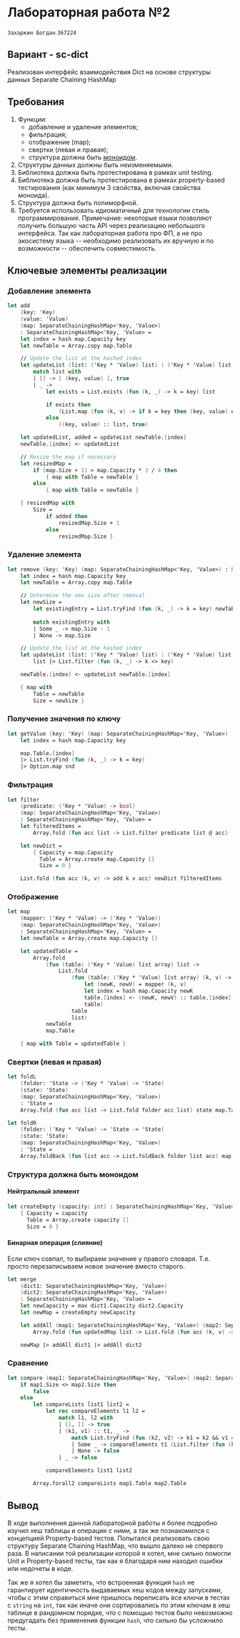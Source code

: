 # Лабораторная работа №2

`Захаркин Богдан`
`367224`

## Вариант - sc-dict

Реализован интерфейс взаимодействия Dict на основе структуры данных Separate Chaining HashMap

## Требования

1. Функции:
    - добавление и удаление элементов;
    - фильтрация;
    - отображение (map);
    - свертки (левая и правая);
    - структура должна быть [моноидом](https://ru.m.wikipedia.org/wiki/Моноид).
2. Структуры данных должны быть неизменяемыми.
3. Библиотека должна быть протестирована в рамках unit testing.
4. Библиотека должна быть протестирована в рамках property-based тестирования (как минимум 3 свойства, включая свойства моноида).
5. Структура должна быть полиморфной.
6. Требуется использовать идиоматичный для технологии стиль программирования. Примечание: некоторые языки позволяют получить
большую часть API через реализацию небольшого интерфейса. Так как лабораторная работа про ФП, а не про экосистему языка -- необходимо
реализовать их вручную и по возможности -- обеспечить совместимость.

## Ключевые элементы реализации

### Добавление элемента

```fsharp
let add
    (key: 'Key)
    (value: 'Value)
    (map: SeparateChainingHashMap<'Key, 'Value>)
    : SeparateChainingHashMap<'Key, 'Value> =
    let index = hash map.Capacity key
    let newTable = Array.copy map.Table

    // Update the list at the hashed index
    let updateList (list: ('Key * 'Value) list) : ('Key * 'Value) list * bool =
        match list with
        | [] -> [ (key, value) ], true
        | _ ->
            let exists = List.exists (fun (k, _) -> k = key) list

            if exists then
                (List.map (fun (k, v) -> if k = key then (key, value) else (k, v)) list, false)
            else
                ((key, value) :: list, true)

    let updatedList, added = updateList newTable.[index]
    newTable.[index] <- updatedList

    // Resize the map if necessary
    let resizedMap =
        if (map.Size + 1) > map.Capacity * 3 / 4 then
            { map with Table = newTable }
        else
            { map with Table = newTable }

    { resizedMap with
        Size =
            if added then
                resizedMap.Size + 1
            else
                resizedMap.Size }
```

### Удаление элемента

```fsharp
let remove (key: 'Key) (map: SeparateChainingHashMap<'Key, 'Value>) : SeparateChainingHashMap<'Key, 'Value> =
    let index = hash map.Capacity key
    let newTable = Array.copy map.Table

    // Determine the new size after removal
    let newSize =
        let existingEntry = List.tryFind (fun (k, _) -> k = key) newTable.[index]
        
        match existingEntry with
        | Some _ -> map.Size - 1
        | None -> map.Size

    // Update the list at the hashed index
    let updateList (list: ('Key * 'Value) list) : ('Key * 'Value) list =
        list |> List.filter (fun (k, _) -> k <> key)

    newTable.[index] <- updateList newTable.[index]

    { map with
        Table = newTable
        Size = newSize }
```

### Получение значения по ключу

```fsharp
let getValue (key: 'Key) (map: SeparateChainingHashMap<'Key, 'Value>) : 'Value option =
    let index = hash map.Capacity key

    map.Table.[index]
    |> List.tryFind (fun (k, _) -> k = key)
    |> Option.map snd
```

### Фильтрация

```fsharp
let filter
    (predicate: ('Key * 'Value) -> bool)
    (map: SeparateChainingHashMap<'Key, 'Value>)
    : SeparateChainingHashMap<'Key, 'Value> =
    let filteredItems =
        Array.fold (fun acc list -> List.filter predicate list @ acc) [] map.Table

    let newDict =
        { Capacity = map.Capacity
          Table = Array.create map.Capacity []
          Size = 0 }

    List.fold (fun acc (k, v) -> add k v acc) newDict filteredItems
```

### Отображение

```fsharp
let map
    (mapper: ('Key * 'Value) -> ('Key * 'Value))
    (map: SeparateChainingHashMap<'Key, 'Value>)
    : SeparateChainingHashMap<'Key, 'Value> =
    let newTable = Array.create map.Capacity []

    let updatedTable =
        Array.fold
            (fun (table: ('Key * 'Value) list array) list ->
                List.fold
                    (fun (table: ('Key * 'Value) list array) (k, v) ->
                        let (newK, newV) = mapper (k, v)
                        let index = hash map.Capacity newK
                        table.[index] <- (newK, newV) :: table.[index]
                        table)
                    table
                    list)
            newTable
            map.Table

    { map with Table = updatedTable }
```

### Свертки (левая и правая)

```fsharp
let foldL
    (folder: 'State -> ('Key * 'Value) -> 'State)
    (state: 'State)
    (map: SeparateChainingHashMap<'Key, 'Value>)
    : 'State =
    Array.fold (fun acc list -> List.fold folder acc list) state map.Table
```

```fsharp
let foldR
    (folder: ('Key * 'Value) -> 'State -> 'State)
    (state: 'State)
    (map: SeparateChainingHashMap<'Key, 'Value>)
    : 'State =
    Array.foldBack (fun list acc -> List.foldBack folder list acc) map.Table state
```

### Структура должна быть моноидом

#### Нейтральный элемент

```fsharp
let createEmpty (capacity: int) : SeparateChainingHashMap<'Key, 'Value> =
    { Capacity = capacity
      Table = Array.create capacity []
      Size = 0 }
```

#### Бинарная операция (слияние)

Если ключ совпал, то выбираем значение у правого словаря. Т.е. просто перезаписываем новое значение вместо старого.

```fsharp
let merge
    (dict1: SeparateChainingHashMap<'Key, 'Value>)
    (dict2: SeparateChainingHashMap<'Key, 'Value>)
    : SeparateChainingHashMap<'Key, 'Value> =
    let newCapacity = max dict1.Capacity dict2.Capacity
    let newMap = createEmpty newCapacity

    let addAll (map1: SeparateChainingHashMap<'Key, 'Value>) (map2: SeparateChainingHashMap<'Key, 'Value>) =
        Array.fold (fun updatedMap list -> List.fold (fun acc (k, v) -> add k v acc) updatedMap list) map2 map1.Table

    newMap |> addAll dict1 |> addAll dict2
```

### Сравнение

```fsharp
let compare (map1: SeparateChainingHashMap<'Key, 'Value>) (map2: SeparateChainingHashMap<'Key, 'Value>) : bool =
    if map1.Size <> map2.Size then
        false
    else
        let compareLists list1 list2 =
            let rec compareElements l1 l2 =
                match l1, l2 with
                | [], [] -> true
                | (k1, v1) :: t1, _ ->
                    match List.tryFind (fun (k2, v2) -> k1 = k2 && v1 = v2) l2 with
                    | Some _ -> compareElements t1 (List.filter (fun (k2, _) -> k1 <> k2) l2)
                    | None -> false
                | _ -> false

            compareElements list1 list2

        Array.forall2 compareLists map1.Table map2.Table
```

## Вывод

В ходе выполнения данной лабораторной работы я более подробно изучил хеш таблицы и операции с ними, а так же
познакомился с концепцией Property-based тестов. Попытался реализовать свою структуру Separate Chaining HashMap,
что вышло далеко не спервого раза. В написании той реализации которой я хотел, мне сильно помогли Unit и
Property-based тесты, так как я благодаря  ним находил ошибки или недочеты в коде.

Так же я хотел бы заметить, что встроенная функция `hash` не гарантирует идентичность выдаваемых хеш кодов между
запусками, чтобы с этим справиться мне пришлось переписать все ключи в тестах с `string` на `int`, так как иначе
они сортировались по этим ключам в хеш таблице в рандомном порядке, что с помощью тестов было невозможно
предугадать без применения функции `hash`, что сильно бы усложнило тесты.
